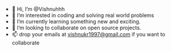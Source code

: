 - 👋 Hi, I’m @Vishnuhhh
- 👀 I’m interested in coding and solving real world problems
- 🌱 I’m currently learning something new and exciting.
- 💞️ I’m looking to collaborate on open source projects.
- 📫 drop your emails at vishnukr1997@gmail.com if you want to collaborate

<!---
Vishnuhhh/Vishnuhhh is a ✨ special ✨ repository because its `README.md` (this file) appears on your GitHub profile.
You can click the Preview link to take a look at your changes.
--->
